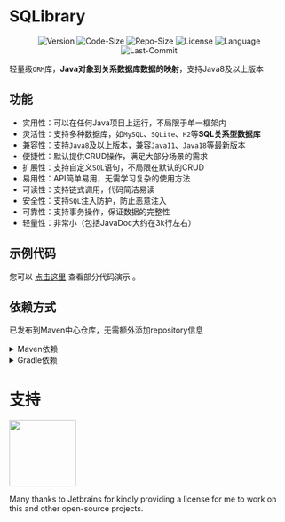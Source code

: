 <!--- @formatter:off --->
# SQLibrary

<div style="text-align: center;">

![Version](https://img.shields.io/github/v/release/huanmeng-qwq/SQLibrary?style=plastic)
![Code-Size](https://img.shields.io/github/languages/code-size/huanmeng-qwq/SQLibrary?style=plastic)
![Repo-Size](https://img.shields.io/github/repo-size/huanmeng-qwq/SQLibrary?style=plastic)
![License](https://img.shields.io/github/license/huanmeng-qwq/SQLibrary?style=plastic)
![Language](https://img.shields.io/github/languages/top/huanmeng-qwq/SQLibrary?style=plastic)
![Last-Commit](https://img.shields.io/github/last-commit/huanmeng-qwq/SQLibrary?style=plastic)
</div>

轻量级`ORM`库，**Java对象到关系数据库数据的映射**，支持Java8及以上版本

## 功能
* 实用性：可以在任何Java项目上运行，不局限于单一框架内
* 灵活性：支持多种数据库，如`MySQL`、`SQLite`、`H2`等**SQL关系型数据库**
* 兼容性：支持`Java8`及以上版本，兼容`Java11`、`Java18`等最新版本
* 便捷性：默认提供CRUD操作，满足大部分场景的需求
* 扩展性：支持自定义`SQL`语句，不局限在默认的CRUD
* 易用性：API简单易用，无需学习复杂的使用方法
* 可读性：支持链式调用，代码简洁易读
* 安全性：支持`SQL`注入防护，防止恶意注入
* 可靠性：支持事务操作，保证数据的完整性
* 轻量性：非常小（包括JavaDoc大约在3k行左右）

## 示例代码

您可以 [点击这里](src/test/java/me/huanmeng/util/sql/SQLibraryTest.java) 查看部分代码演示 。

## 依赖方式

已发布到Maven中心仓库，无需额外添加repository信息
<details>
<summary>Maven依赖</summary>

```xml
<build>
    <plugins>
        <plugin>
            <groupId>org.apache.maven.plugins</groupId>
            <artifactId>maven-shade-plugin</artifactId>
            <version>3.2.3</version>
            <executions>
                <execution>
                    <phase>package</phase>
                    <goals>
                        <goal>shade</goal>
                    </goals>
                </execution>
            </executions>
            <configuration>
                <relocations>
                    <relocation>
                        <pattern>me.huanmeng.opensource.bukkit.gui</pattern>
                        <!-- 将 'com.yourpackage' 替换为你的包名 -->
                        <shadedPattern>com.yourpackage.gui</shadedPattern>
                    </relocation>
                </relocations>
            </configuration>
        </plugin>
    </plugins>
</build>

<dependencies>
    <dependency>
        <groupId>com.huanmeng-qwq</groupId>
        <artifactId>SQLibrary</artifactId>
        <version>2.2.10</version>
    </dependency>
</dependencies>
```

</details>

<details>
<summary>Gradle依赖</summary>

```groovy
plugins {
    id 'com.github.johnrengelman.shadow' version '8.1.1'
}

repositories {
    mavenCentral()
}

dependencies {
    api "com.huanmeng-qwq:SQLibrary:2.2.10"
}

shadowJar {
    // 将 'com.yourpackage' 替换为你的包名
    relocate 'me.huanmeng.opensource.bukkit.gui', 'com.yourpackage.huanemng.sqlibrary'
}
```

</details>

# 支持
[<img src="https://resources.jetbrains.com/storage/products/company/brand/logos/jb_beam.svg" alt="" width="120">](https://www.jetbrains.com/?from=https://github.com/huanmeng-qwq/SQLibrary)

Many thanks to Jetbrains for kindly providing a license for me to work on this and other open-source projects.